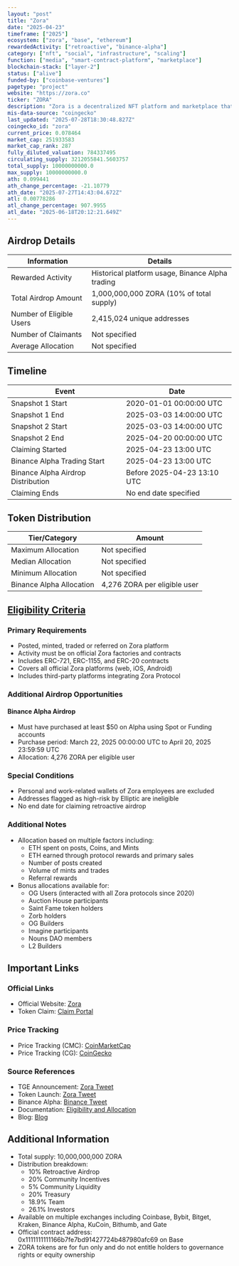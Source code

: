 ```yaml
---
layout: "post"
title: "Zora"
date: "2025-04-23"
timeframe: ["2025"]
ecosystem: ["zora", "base", "ethereum"]
rewardedActivity: ["retroactive", "binance-alpha"]
category: ["nft", "social", "infrastructure", "scaling"]
function: ["media", "smart-contract-platform", "marketplace"]
blockchain-stack: ["layer-2"]
status: ["alive"]
funded-by: ["coinbase-ventures"]
pagetype: "project"
website: "https://zora.co"
ticker: "ZORA"
description: "Zora is a decentralized NFT platform and marketplace that enables creators to mint, trade, and earn from their digital content through various protocols including Coins, Auction House, and Markets."
mis-data-source: "coingecko"
last_updated: "2025-07-28T18:30:48.827Z"
coingecko_id: "zora"
current_price: 0.078464
market_cap: 251933583
market_cap_rank: 287
fully_diluted_valuation: 784337495
circulating_supply: 3212055841.5603757
total_supply: 10000000000.0
max_supply: 10000000000.0
ath: 0.099441
ath_change_percentage: -21.10779
ath_date: "2025-07-27T14:43:04.672Z"
atl: 0.00778286
atl_change_percentage: 907.9955
atl_date: "2025-06-18T20:12:21.649Z"
---
```


## Airdrop Details

| Information              | Details                                          |
| ------------------------ | ------------------------------------------------ |
| Rewarded Activity        | Historical platform usage, Binance Alpha trading |
| Total Airdrop Amount     | 1,000,000,000 ZORA (10% of total supply)         |
| Number of Eligible Users | 2,415,024 unique addresses                       |
| Number of Claimants      | Not specified                                    |
| Average Allocation       | Not specified                                    |

## Timeline

| Event                              | Date                        |
| ---------------------------------- | --------------------------- |
| Snapshot 1 Start                   | 2020-01-01 00:00:00 UTC     |
| Snapshot 1 End                     | 2025-03-03 14:00:00 UTC     |
| Snapshot 2 Start                   | 2025-03-03 14:00:00 UTC     |
| Snapshot 2 End                     | 2025-04-20 00:00:00 UTC     |
| Claiming Started                   | 2025-04-23 13:00 UTC        |
| Binance Alpha Trading Start        | 2025-04-23 13:00 UTC        |
| Binance Alpha Airdrop Distribution | Before 2025-04-23 13:10 UTC |
| Claiming Ends                      | No end date specified       |

## Token Distribution

| Tier/Category            | Amount                       |
| ------------------------ | ---------------------------- |
| Maximum Allocation       | Not specified                |
| Median Allocation        | Not specified                |
| Minimum Allocation       | Not specified                |
| Binance Alpha Allocation | 4,276 ZORA per eligible user |

## [Eligibility Criteria](https://support.zora.co/en/articles/5653441)

### Primary Requirements

- Posted, minted, traded or referred on Zora platform
- Activity must be on official Zora factories and contracts
- Includes ERC-721, ERC-1155, and ERC-20 contracts
- Covers all official Zora platforms (web, iOS, Android)
- Includes third-party platforms integrating Zora Protocol

### Additional Airdrop Opportunities

#### Binance Alpha Airdrop

- Must have purchased at least $50 on Alpha using Spot or Funding accounts
- Purchase period: March 22, 2025 00:00:00 UTC to April 20, 2025 23:59:59 UTC
- Allocation: 4,276 ZORA per eligible user

### Special Conditions

- Personal and work-related wallets of Zora employees are excluded
- Addresses flagged as high-risk by Elliptic are ineligible
- No end date for claiming retroactive airdrop

### Additional Notes

- Allocation based on multiple factors including:
  - ETH spent on posts, Coins, and Mints
  - ETH earned through protocol rewards and primary sales
  - Number of posts created
  - Volume of mints and trades
  - Referral rewards
- Bonus allocations available for:
  - OG Users (interacted with all Zora protocols since 2020)
  - Auction House participants
  - Saint Fame token holders
  - Zorb holders
  - OG Builders
  - Imagine participants
  - Nouns DAO members
  - L2 Builders

## Important Links

### Official Links

- Official Website: [Zora](https://zora.co)
- Token Claim: [Claim Portal](https://claim.zora.co)

### Price Tracking

- Price Tracking (CMC): [CoinMarketCap](https://coinmarketcap.com/currencies/zora/)
- Price Tracking (CG): [CoinGecko](https://www.coingecko.com/en/coins/zora)

### Source References

- TGE Announcement: [Zora Tweet](https://x.com/zora/status/1915060866451697997)
- Token Launch: [Zora Tweet](https://x.com/zora/status/1915060861095256356)
- Binance Alpha: [Binance Tweet](https://x.com/binance/status/1914285019268317268)
- Documentation: [Eligibility and Allocation](https://support.zora.co/en/articles/5653441)
- Blog: [Blog](https://zora.co/writings/ZORA-is-live)

## Additional Information

- Total supply: 10,000,000,000 ZORA
- Distribution breakdown:
  - 10% Retroactive Airdrop
  - 20% Community Incentives
  - 5% Community Liquidity
  - 20% Treasury
  - 18.9% Team
  - 26.1% Investors
- Available on multiple exchanges including Coinbase, Bybit, Bitget, Kraken, Binance Alpha, KuCoin, Bithumb, and Gate
- Official contract address: 0x1111111111166b7fe7bd91427724b487980afc69 on Base
- ZORA tokens are for fun only and do not entitle holders to governance rights or equity ownership